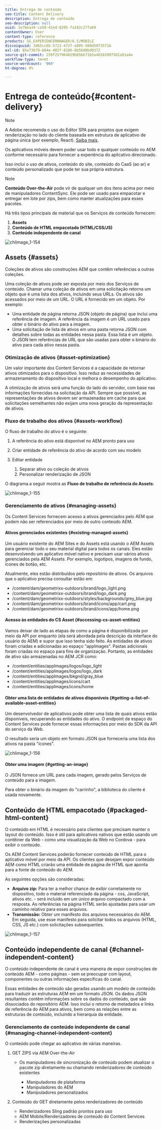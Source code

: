 ```yaml
---
title: Entrega de conteúdo
seo-title: Content Delivery
description: Entrega de conteúdo
seo-description: null
uuid: 1e7bea34-ca50-41ed-8295-fa182c27fa69
contentOwner: User
content-type: reference
products: SG_EXPERIENCEMANAGER/6.5/MOBILE
discoiquuid: 3d65cc6b-5721-472f-a805-588d50f3571b
exl-id: 85e73679-684e-402f-8186-8b56d8bd9372
source-git-commit: 259f257964829b65bb71b5a46583997581a91a4e
workflow-type: tm+mt
source-wordcount: '969'
ht-degree: 0%

---
```


# Entrega de conteúdo{#content-delivery}

>[!NOTE]
>
>A Adobe recomenda o uso do Editor SPA para projetos que exigem renderização no lado do cliente baseada em estrutura de aplicativo de página única (por exemplo, React). [Saiba mais](/help/sites-developing/spa-overview.md).

Os aplicativos móveis devem poder usar todo e qualquer conteúdo no AEM conforme necessário para fornecer a experiência do aplicativo direcionado.

Isso inclui o uso de ativos, conteúdo do site, conteúdo do CaaS (ao ar) e conteúdo personalizado que pode ter sua própria estrutura.

>[!NOTE]
>
>**Conteúdo Over-the-Air** pode vir de qualquer um dos itens acima por meio de manipuladores ContentSync. Ele pode ser usado para empacotar e entregar em lote por zips, bem como manter atualizações para esses pacotes.

Há três tipos principais de material que os Serviços de conteúdo fornecem:

1. **Assets**
1. **Conteúdo de HTML empacotado (HTML/CSS/JS)**
1. **Conteúdo independente de canal**

![chlimage_1-154](assets/chlimage_1-154.png)

## Assets {#assets}

Coleções de ativos são construções AEM que contêm referências a outras coleções.

Uma coleção de ativos pode ser exposta por meio dos Serviços de conteúdo. Chamar uma coleção de ativos em uma solicitação retorna um objeto que é uma lista dos ativos, incluindo seus URLs. Os ativos são acessados por meio de um URL. O URL é fornecido em um objeto. Por exemplo:

* Uma entidade de página retorna JSON (objeto de página) que inclui uma referência de imagem. A referência da imagem é um URL usado para obter o binário do ativo para a imagem.
* Uma solicitação de lista de ativos em uma pasta retorna JSON com detalhes sobre todas as entidades nessa pasta. Essa lista é um objeto. O JSON tem referências de URL que são usadas para obter o binário do ativo para cada ativo nessa pasta.

### Otimização de ativos {#asset-optimization}

Um valor importante dos Content Services é a capacidade de retornar ativos otimizados para o dispositivo. Isso reduz as necessidades de armazenamento do dispositivo local e melhora o desempenho do aplicativo.

A otimização de ativos será uma função do lado do servidor, com base nas informações fornecidas na solicitação da API. Sempre que possível, as representações de ativos devem ser armazenadas em cache para que solicitações semelhantes não exijam uma nova geração da representação de ativos.

### Fluxo de trabalho dos ativos {#assets-workflow}

O fluxo de trabalho do ativo é o seguinte:

1. A referência do ativo está disponível no AEM pronto para uso
1. Criar entidade de referência do ativo de acordo com seu modelo
1. Editar entidade

   1. Separar ativo ou coleção de ativos
   1. Personalizar renderização de JSON

O diagrama a seguir mostra as **Fluxo de trabalho de referência do Assets**:

![chlimage_1-155](assets/chlimage_1-155.png)

### Gerenciamento de ativos {#managing-assets}

Os Content Services fornecem acesso a ativos gerenciados pelo AEM que podem não ser referenciados por meio de outro conteúdo AEM.

#### Ativos gerenciados existentes {#existing-managed-assets}

Um usuário existente do AEM Sites e do Assets está usando o AEM Assets para gerenciar todo o seu material digital para todos os canais. Eles estão desenvolvendo um aplicativo móvel nativo e precisam usar vários ativos gerenciados pela AEM Assets. Por exemplo, logotipos, imagens de fundo, ícones de botão, etc.

Atualmente, eles estão distribuídos pelo repositório de ativos. Os arquivos que o aplicativo precisa consultar estão em:

* /content/dam/geometrixx-outdoors/brand/logo_light.png
* /content/dam/geometrixx-outdoors/brand/logo_dark.png
* /content/dam/geometrixx-outdoors/styles/backgrounds/grey_blue.jpg
* /content/dam/geometrixx-outdoors/brand/icons/app/cart.png
* /content/dam/geometrixx-outdoors/brand/icons/app/home.png

#### Acesso às entidades do CS Asset {#accessing-cs-asset-entities}

Vamos deixar de lado as etapas de como a página é disponibilizada por meio da API por enquanto (ela será abordada pela descrição da interface do usuário do AEM) e supor que isso tenha sido feito. As entidades de ativos foram criadas e adicionadas ao espaço &quot;appImages&quot;. Pastas adicionais foram criadas no espaço para fins de organização. Portanto, as entidades de ativo são armazenadas no AEM JCR como:

* /content/entities/appImages/logos/logo_light
* /content/entities/appImages/logos/logo_dark
* /content/entities/appImages/bkgnd/gray_blue
* /content/entities/appImages/icons/cart
* /content/entities/appImages/icons/home

#### Obter uma lista de entidades de ativos disponíveis {#getting-a-list-of-available-asset-entities}

Um desenvolvedor de aplicativos pode obter uma lista de quais ativos estão disponíveis, recuperando as entidades do ativo. O endpoint de espaço do Content Services pode fornecer essas informações por meio do SDK da API do serviço da Web.

O resultado seria um objeto em formato JSON que forneceria uma lista dos ativos na pasta &quot;ícones&quot;.

![chlimage_1-156](assets/chlimage_1-156.png)

#### Obter uma imagem {#getting-an-image}

O JSON fornece um URL para cada imagem, gerado pelos Serviços de conteúdo para a imagem.

Para obter o binário da imagem do &quot;carrinho&quot;, a biblioteca do cliente é usada novamente.

## Conteúdo de HTML empacotado {#packaged-html-content}

O conteúdo em HTML é necessário para clientes que precisam manter o layout do conteúdo. Isso é útil para aplicativos nativos que estão usando um contêiner da Web - como uma visualização da Web no Cordova - para exibir o conteúdo.

Os AEM Content Services poderão fornecer conteúdo de HTML para o aplicativo móvel por meio da API. Os clientes que desejam expor conteúdo AEM como HTML criarão uma entidade de página de HTML que aponta para a fonte de conteúdo do AEM.

As seguintes opções são consideradas:

* **Arquivo zip:** Para ter a melhor chance de exibir corretamente no dispositivo, todo o material referenciado da página - css, JavaScript, ativos etc. - será incluído em um único arquivo compactado com a resposta. As referências na página HTML serão ajustadas para usar um caminho relativo para esses arquivos.
* **Transmissão:** Obter um manifesto dos arquivos necessários do AEM. Em seguida, use esse manifesto para solicitar todos os arquivos (HTML, CSS, JS etc.) com solicitações subsequentes.

![chlimage_1-157](assets/chlimage_1-157.png)

## Conteúdo independente de canal {#channel-independent-content}

O conteúdo independente de canal é uma maneira de expor construções de conteúdo AEM - como páginas - sem se preocupar com layout, componentes ou outras informações específicas do canal.

Essas entidades de conteúdo são geradas usando um modelo de conteúdo para traduzir as estruturas AEM em um formato JSON. Os dados JSON resultantes contêm informações sobre os dados do conteúdo, que são dissociados do repositório AEM. Isso inclui o retorno de metadados e links de referência do AEM para ativos, bem como as relações entre as estruturas de conteúdo, incluindo a hierarquia da entidade.

### Gerenciamento de conteúdo independente de canal {#managing-channel-independent-content}

O conteúdo pode chegar ao aplicativo de várias maneiras.

1. GET ZIPS via AEM Over-the-Air

   * Os manipuladores de sincronização de conteúdo podem atualizar o pacote zip diretamente ou chamando renderizadores de conteúdo existentes

      * Manipuladores de plataforma
      * Manipuladores do AEM
      * Manipuladores personalizados

1. Conteúdo do GET diretamente pelos renderizadores de conteúdo

   * Renderizadores Sling padrão prontos para uso
   * AEM Mobile/Renderizadores de conteúdo do Content Services
   * Renderizações personalizadas
